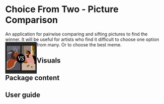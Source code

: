 # Choice From Two - Picture Comparison
An application for pairwise comparing and sifting pictures to find the winner. It will be useful for artists who find it difficult to choose one option from many. Or to choose the best meme.
<img align="left" width="100" height="100" src="https://raw.githubusercontent.com/SesinIvan/choice-from-two/main/icon.png">
## Visuals
## Package content
## User guide
